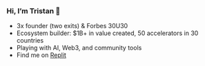 ### Hi, I’m Tristan 👋  
- 3x founder (two exits) & Forbes 30U30  
- Ecosystem builder: $1B+ in value created, 50 accelerators in 30 countries  
- Playing with AI, Web3, and community tools  
- Find me on [Replit]([https://replit.com/@tristanpollock])

<!--
**tristanpollock/tristanpollock** is a ✨ _special_ ✨ repository because its `README.md` (this file) appears on your GitHub profile.

Here are some ideas to get you started:

- 🔭 I’m currently working on ...
- 🌱 I’m currently learning ...
- 👯 I’m looking to collaborate on ...
- 🤔 I’m looking for help with ...
- 💬 Ask me about ...
- 📫 How to reach me: ...
- 😄 Pronouns: ...
- ⚡ Fun fact: ...
-->
